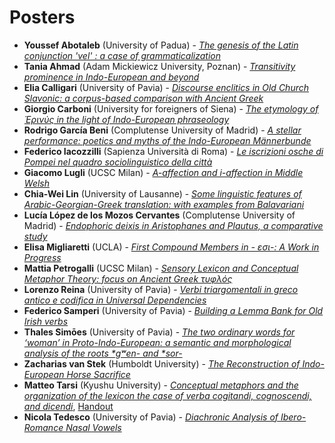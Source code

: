 # Posters

- **Youssef	Abotaleb** (University of Padua) - [*The genesis of the Latin conjunction 'vel' : a case of grammaticalization*](Abotaleb_poster.pdf)
- **Tania	Ahmad** (Adam Mickiewicz University, Poznan) - [*Transitivity prominence in Indo-European and beyond*](Ahmad_Poster.pdf)
- **Elia	Calligari** (University of Pavia) - [*Discourse enclitics in Old Church Slavonic: a corpus-based comparison with Ancient Greek*](Calligari_Poster.pdf)
- **Giorgio	Carboni** (University for foreigners of Siena) - [*The etymology of Ἐρινύς in the light of Indo-European phraseology*](Carboni_Poster.pdf)
- **Rodrigo	García Beni** (Complutense University of Madrid) - [*A stellar performance: poetics and myths of the Indo-European Männerbunde*](Garcia_Beni_Poster.pdf)
- **Federico	Iacozzilli** (Sapienza Università di Roma) - [*Le iscrizioni osche di Pompei nel quadro sociolinguistico della città*](Iacozzilli_Poster.pdf)
- **Giacomo Lugli** (UCSC Milan) - [*A-affection and i-affection in Middle Welsh*](Lugli_Poster.pdf)
- **Chia-Wei Lin** (University of Lausanne) - [*Some linguistic features of Arabic-Georgian-Greek translation: with examples from Balavariani*](Lin_Poster.pdf)
- **Lucía	López de los Mozos Cervantes** (Complutense University of Madrid) - [*Endophoric deixis in Aristophanes and Plautus, a comparative study*](Lopez_Poster.pdf)
- **Elisa Migliaretti** (UCLA) - [*First Compound Members in - εσι-: A Work in Progress*](Migliaretti_Poster.pdf)
- **Mattia	Petrogalli** (UCSC Milan) - [*Sensory Lexicon and Conceptual Metaphor Theory: focus on Ancient Greek τυφλός*](Petrogalli_Poster.pdf)
- **Lorenzo Reina** (University of Pavia) - [*Verbi triargomentali in greco antico e codifica in Universal Dependencies*](Reina_Poster.pdf)
- **Federico Samperi** (University of Pavia) - [*Building a Lemma Bank for Old Irish verbs*](Samperi_Poster.pdf)
- **Thales Simōes** (University of Pavia) - [*The two ordinary words for ‘woman’ in Proto-Indo-European: a semantic and morphological analysis of the roots \*gʷen- and \*sor-*](Simoes_Poster.pdf)
- **Zacharias van Stek** (Humboldt University) - [*The Reconstruction of Indo-European Horse Sacrifice*](van_Stek_Poster.pdf)
- **Matteo	Tarsi** (Kyushu University) - [*Conceptual metaphors and the organization of the lexicon the case of verba cogitandi, cognoscendi, and dicendi*](Tarsi_Poster.pdf), [Handout](Tarsi_Handout.pdf)
- **Nicola Tedesco** (University of Pavia) - [*Diachronic Analysis of Ibero-Romance Nasal Vowels*](Tedesco_Poster.pdf)

